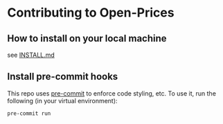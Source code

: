 # Contributing to Open-Prices

## How to install on your local machine

see [INSTALL.md](https://github.com/openfoodfacts/open-prices/blob/main/INSTALL.md)

## Install pre-commit hooks

This repo uses [pre-commit](https://pre-commit.com/) to enforce code styling, etc. To use it, run the following (in your virtual environment):

```
pre-commit run
```
